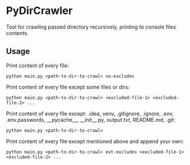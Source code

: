 # PyDirCrawler

Tool for crawling passed directory recursively, printing to console files contents.

## Usage

Print content of every file:
```console
python main.py <path-to-dir-to-crawl> no-excludes
```

Print content of every file except some files or dirs:
```console
python main.py <path-to-dir-to-crawl> <excluded-file-1> <excluded-file-2> ...
```

Print content of every file except: .idea, venv, .gitignore, .ignore, .env, .env.passwords, \_\_pycache__, \_\_init__.py, output.txt, README.md, .git:
```console
python main.py <path-to-dir-to-crawl> 
```

Print content of every file except mentioned above and append your own:
```console
python main.py <path-to-dir-to-crawl> ext-excludes <excluded-file-1> <excluded-file-2> ...
```
